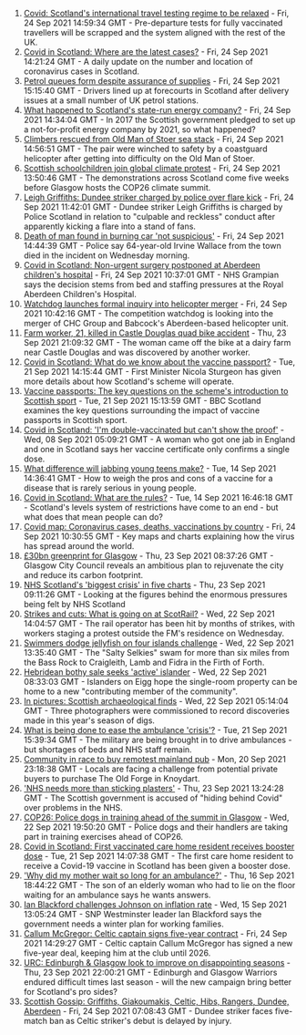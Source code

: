 1. [Covid: Scotland's international travel testing regime to be relaxed](https://www.bbc.co.uk/news/uk-scotland-58681116?at_medium=RSS&at_campaign=KARANGA) - Fri, 24 Sep 2021 14:59:34 GMT - Pre-departure tests for fully vaccinated travellers will be scrapped and the system aligned with the rest of the UK.
2. [Covid in Scotland: Where are the latest cases?](https://www.bbc.co.uk/news/uk-scotland-53511877?at_medium=RSS&at_campaign=KARANGA) - Fri, 24 Sep 2021 14:21:24 GMT - A daily update on the number and location of coronavirus cases in Scotland.
3. [Petrol queues form despite assurance of supplies](https://www.bbc.co.uk/news/uk-scotland-58678131?at_medium=RSS&at_campaign=KARANGA) - Fri, 24 Sep 2021 15:15:40 GMT - Drivers lined up at forecourts in Scotland after delivery issues at a small number of UK petrol stations.
4. [What happened to Scotland's state-run energy company?](https://www.bbc.co.uk/news/uk-scotland-58677769?at_medium=RSS&at_campaign=KARANGA) - Fri, 24 Sep 2021 14:34:04 GMT - In 2017 the Scottish government pledged to set up a not-for-profit energy company by 2021, so what happened?
5. [Climbers rescued from Old Man of Stoer sea stack](https://www.bbc.co.uk/news/uk-scotland-highlands-islands-58676796?at_medium=RSS&at_campaign=KARANGA) - Fri, 24 Sep 2021 14:56:51 GMT - The pair were winched to safety by a coastguard helicopter after getting into difficulty on the Old Man of Stoer.
6. [Scottish schoolchildren join global climate protest](https://www.bbc.co.uk/news/uk-scotland-58677222?at_medium=RSS&at_campaign=KARANGA) - Fri, 24 Sep 2021 13:50:46 GMT - The demonstrations across Scotland come five weeks before Glasgow hosts the COP26 climate summit.
7. [Leigh Griffiths: Dundee striker charged by police over flare kick](https://www.bbc.co.uk/sport/football/58680425?at_medium=RSS&at_campaign=KARANGA) - Fri, 24 Sep 2021 11:42:01 GMT - Dundee striker Leigh Griffiths is charged by Police Scotland in relation to "culpable and reckless" conduct after apparently kicking a flare into a stand of fans.
8. [Death of man found in burning car 'not suspicious'](https://www.bbc.co.uk/news/uk-scotland-south-scotland-58671862?at_medium=RSS&at_campaign=KARANGA) - Fri, 24 Sep 2021 14:44:39 GMT - Police say 64-year-old Irvine Wallace from the town died in the incident on Wednesday morning.
9. [Covid in Scotland: Non-urgent surgery postponed at Aberdeen children's hospital](https://www.bbc.co.uk/news/uk-scotland-north-east-orkney-shetland-58676794?at_medium=RSS&at_campaign=KARANGA) - Fri, 24 Sep 2021 10:37:01 GMT - NHS Grampian says the decision stems from bed and staffing pressures at the Royal Aberdeen Children's Hospital.
10. [Watchdog launches formal inquiry into helicopter merger](https://www.bbc.co.uk/news/uk-scotland-scotland-business-58677382?at_medium=RSS&at_campaign=KARANGA) - Fri, 24 Sep 2021 10:42:16 GMT - The competition watchdog is looking into the merger of CHC Group and Babcock's Aberdeen-based helicopter unit.
11. [Farm worker, 21, killed in Castle Douglas quad bike accident](https://www.bbc.co.uk/news/uk-scotland-south-scotland-58673237?at_medium=RSS&at_campaign=KARANGA) - Thu, 23 Sep 2021 21:09:32 GMT - The woman came off the bike at a dairy farm near Castle Douglas and was discovered by another worker.
12. [Covid in Scotland: What do we know about the vaccine passport?](https://www.bbc.co.uk/news/uk-scotland-58422607?at_medium=RSS&at_campaign=KARANGA) - Tue, 21 Sep 2021 14:15:44 GMT - First Minister Nicola Sturgeon has given more details about how Scotland's scheme will operate.
13. [Vaccine passports: The key questions on the scheme's introduction to Scottish sport](https://www.bbc.co.uk/sport/scotland/58588302?at_medium=RSS&at_campaign=KARANGA) - Tue, 21 Sep 2021 15:13:59 GMT - BBC Scotland examines the key questions surrounding the impact of vaccine passports in Scottish sport.
14. [Covid in Scotland: 'I'm double-vaccinated but can't show the proof'](https://www.bbc.co.uk/news/uk-scotland-58475922?at_medium=RSS&at_campaign=KARANGA) - Wed, 08 Sep 2021 05:09:21 GMT - A woman who got one jab in England and one in Scotland says her vaccine certificate only confirms a single dose.
15. [What difference will jabbing young teens make?](https://www.bbc.co.uk/news/health-58423152?at_medium=RSS&at_campaign=KARANGA) - Tue, 14 Sep 2021 14:36:41 GMT - How to weigh the pros and cons of a vaccine for a disease that is rarely serious in young people.
16. [Covid in Scotland: What are the rules?](https://www.bbc.co.uk/news/uk-scotland-53166816?at_medium=RSS&at_campaign=KARANGA) - Tue, 14 Sep 2021 16:46:18 GMT - Scotland's levels system of restrictions have come to an end - but what does that mean people can do?
17. [Covid map: Coronavirus cases, deaths, vaccinations by country](https://www.bbc.co.uk/news/world-51235105?at_medium=RSS&at_campaign=KARANGA) - Fri, 24 Sep 2021 10:30:55 GMT - Key maps and charts explaining how the virus has spread around the world.
18. [£30bn greenprint for Glasgow](https://www.bbc.co.uk/news/uk-scotland-58661390?at_medium=RSS&at_campaign=KARANGA) - Thu, 23 Sep 2021 08:37:26 GMT - Glasgow City Council reveals an ambitious plan to rejuvenate the city and reduce its carbon footprint.
19. [NHS Scotland's 'biggest crisis' in five charts](https://www.bbc.co.uk/news/uk-scotland-58641817?at_medium=RSS&at_campaign=KARANGA) - Thu, 23 Sep 2021 09:11:26 GMT - Looking at the figures behind the enormous pressures being felt by NHS Scotland
20. [Strikes and cuts: What is going on at ScotRail?](https://www.bbc.co.uk/news/uk-scotland-scotland-politics-58653282?at_medium=RSS&at_campaign=KARANGA) - Wed, 22 Sep 2021 14:04:57 GMT - The rail operator has been hit by months of strikes, with workers staging a protest outside the FM's residence on Wednesday.
21. [Swimmers dodge jellyfish on four islands challenge](https://www.bbc.co.uk/news/uk-scotland-edinburgh-east-fife-58624092?at_medium=RSS&at_campaign=KARANGA) - Wed, 22 Sep 2021 13:35:40 GMT - The "Salty Selkies" swam for more than six miles from the Bass Rock to Craigleith, Lamb and Fidra in the Firth of Forth.
22. [Hebridean bothy sale seeks 'active' islander](https://www.bbc.co.uk/news/uk-scotland-highlands-islands-58638453?at_medium=RSS&at_campaign=KARANGA) - Wed, 22 Sep 2021 08:33:03 GMT - Islanders on Eigg hope the single-room property can be home to a new "contributing member of the community".
23. [In pictures: Scottish archaeological finds](https://www.bbc.co.uk/news/uk-scotland-58638450?at_medium=RSS&at_campaign=KARANGA) - Wed, 22 Sep 2021 05:14:04 GMT - Three photographers were commissioned to record discoveries made in this year's season of digs.
24. [What is being done to ease the ambulance 'crisis'?](https://www.bbc.co.uk/news/uk-scotland-58588112?at_medium=RSS&at_campaign=KARANGA) - Tue, 21 Sep 2021 15:39:34 GMT - The military are being brought in to drive ambulances - but shortages of beds and NHS staff remain.
25. [Community in race to buy remotest mainland pub](https://www.bbc.co.uk/news/uk-scotland-highlands-islands-58624724?at_medium=RSS&at_campaign=KARANGA) - Mon, 20 Sep 2021 23:18:38 GMT - Locals are facing a challenge from potential private buyers to purchase The Old Forge in Knoydart.
26. ['NHS needs more than sticking plasters'](https://www.bbc.co.uk/news/uk-scotland-58668504?at_medium=RSS&at_campaign=KARANGA) - Thu, 23 Sep 2021 13:24:28 GMT - The Scottish government is accused of "hiding behind Covid" over problems in the NHS.
27. [COP26: Police dogs in training ahead of the summit in Glasgow](https://www.bbc.co.uk/news/uk-scotland-58659556?at_medium=RSS&at_campaign=KARANGA) - Wed, 22 Sep 2021 19:50:20 GMT - Police dogs and their handlers are taking part in training exercises ahead of COP26.
28. [Covid in Scotland: First vaccinated care home resident receives booster dose](https://www.bbc.co.uk/news/uk-scotland-58642244?at_medium=RSS&at_campaign=KARANGA) - Tue, 21 Sep 2021 14:07:38 GMT - The first care home resident to receive a Covid-19 vaccine in Scotland has been given a booster dose.
29. ['Why did my mother wait so long for an ambulance?'](https://www.bbc.co.uk/news/uk-scotland-58591075?at_medium=RSS&at_campaign=KARANGA) - Thu, 16 Sep 2021 18:44:22 GMT - The son of an elderly woman who had to lie on the floor waiting for an ambulance says he wants answers.
30. [Ian Blackford challenges Johnson on inflation rate](https://www.bbc.co.uk/news/uk-politics-58570946?at_medium=RSS&at_campaign=KARANGA) - Wed, 15 Sep 2021 13:05:24 GMT - SNP Westminster leader Ian Blackford says the government needs a winter plan for working families.
31. [Callum McGregor: Celtic captain signs five-year contract](https://www.bbc.co.uk/sport/football/58683088?at_medium=RSS&at_campaign=KARANGA) - Fri, 24 Sep 2021 14:29:27 GMT - Celtic captain Callum McGregor has signed a new five-year deal, keeping him at the club until 2026.
32. [URC: Edinburgh & Glasgow look to improve on disappointing seasons](https://www.bbc.co.uk/sport/rugby-union/58643745?at_medium=RSS&at_campaign=KARANGA) - Thu, 23 Sep 2021 22:00:21 GMT - Edinburgh and Glasgow Warriors endured difficult times last season - will the new campaign bring better for Scotland's pro sides?
33. [Scottish Gossip: Griffiths, Giakoumakis, Celtic, Hibs, Rangers, Dundee, Aberdeen](https://www.bbc.co.uk/sport/football/58666746?at_medium=RSS&at_campaign=KARANGA) - Fri, 24 Sep 2021 07:08:43 GMT - Dundee striker faces five-match ban as Celtic striker's debut is delayed by injury.

